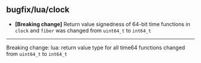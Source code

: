 ## bugfix/lua/clock

* **[Breaking change]** Return value signedness of 64-bit time functions in
  `clock` and `fiber` was changed from `uint64_t` to `int64_t`

----

Breaking change: lua: return value type for all time64 functions changed from 
`uint64_t` to `int64_t`
